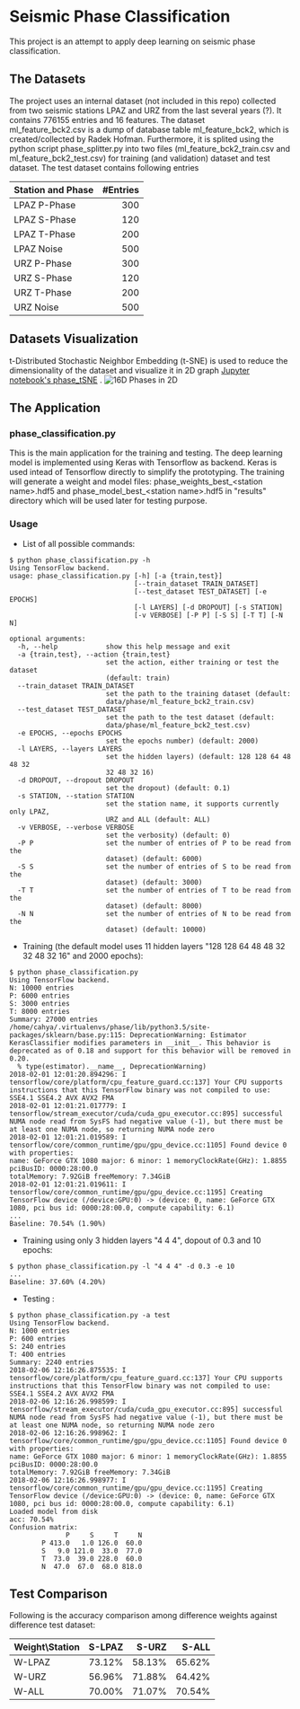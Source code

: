 # Seismic Phase Classification

This project is an attempt to apply deep learning on seismic phase classification. 

## The Datasets
The project uses an internal dataset (not included in this repo) collected from two seismic stations LPAZ 
and URZ from the last several years (?). It contains 776155 entries and 16 features. The dataset  
ml_feature_bck2.csv is a dump of database table ml_feature_bck2, which is created/collected by Radek Hofman.
Furthermore, it is splited using the python script phase_splitter.py into two files (ml_feature_bck2_train.csv 
and ml_feature_bck2_test.csv) for training (and validation) dataset and test dataset. The test dataset 
contains following entries

|  Station and Phase | #Entries    |
| ------------------ |  ----------:|
|  LPAZ P-Phase      |   300       |
|  LPAZ S-Phase      |   120       |
|  LPAZ T-Phase      |   200       |
|  LPAZ Noise        |   500       |
|  URZ P-Phase       |   300       |
|  URZ S-Phase       |   120       |
|  URZ T-Phase       |   200       |
|  URZ Noise         |   500       |


## Datasets Visualization
t-Distributed Stochastic Neighbor Embedding (t-SNE) is used to reduce the dimensionality of the dataset
and visualize it in 2D graph [Jupyter notebook's phase_tSNE](https://github.com/cahya-wirawan/phase-classification/blob/master/phase_tsne.ipynb) . 
![16D Phases in 2D](https://github.com/cahya-wirawan/phase-classification/blob/master/images/4Phases-tSNE.jpg)

## The Application

### phase_classification.py
This is the main application for the training and testing. The deep learning model is implemented using Keras 
with Tensorflow as backend. Keras is used intead of Tensorflow directly to simplify the prototyping. The training will 
generate a weight and model files: phase_weights_best_&lt;station name&gt;.hdf5 and 
phase_model_best_&lt;station name&gt;.hdf5 in "results" directory which will be used later for testing purpose.

### Usage

* List of all possible commands:
```
$ python phase_classification.py -h                                                                                      
Using TensorFlow backend.                                                                                                                                  
usage: phase_classification.py [-h] [-a {train,test}]                                                                                                      
                               [--train_dataset TRAIN_DATASET]                                                                                             
                               [--test_dataset TEST_DATASET] [-e EPOCHS]                                                                                   
                               [-l LAYERS] [-d DROPOUT] [-s STATION]                                                                                       
                               [-v VERBOSE] [-P P] [-S S] [-T T] [-N N]                                                                                    
                                                                                                                                                           
optional arguments:                                                                                                                                        
  -h, --help            show this help message and exit                                                                                                    
  -a {train,test}, --action {train,test}                                                                                                                   
                        set the action, either training or test the dataset                                                                                
                        (default: train)                                                                                                                   
  --train_dataset TRAIN_DATASET                                                                                                                            
                        set the path to the training dataset (default:                                                                                     
                        data/phase/ml_feature_bck2_train.csv)                                                                                              
  --test_dataset TEST_DATASET                                                                                                                              
                        set the path to the test dataset (default:                                                                                         
                        data/phase/ml_feature_bck2_test.csv)                                                                                               
  -e EPOCHS, --epochs EPOCHS                                                                                                                               
                        set the epochs number) (default: 2000)                                                                                             
  -l LAYERS, --layers LAYERS                                                                                                                               
                        set the hidden layers) (default: 128 128 64 48 48 32                                                                               
                        32 48 32 16)                                                                                                                       
  -d DROPOUT, --dropout DROPOUT                                                                                                                            
                        set the dropout) (default: 0.1)                                                                                                    
  -s STATION, --station STATION                                                                                                                            
                        set the station name, it supports currently only LPAZ,                                                                             
                        URZ and ALL (default: ALL)                                                                                                         
  -v VERBOSE, --verbose VERBOSE                                                                                                                            
                        set the verbosity) (default: 0)                                                                                                    
  -P P                  set the number of entries of P to be read from the                                                                                 
                        dataset) (default: 6000)                                                                                                           
  -S S                  set the number of entries of S to be read from the                                                                                 
                        dataset) (default: 3000)                                                                                                           
  -T T                  set the number of entries of T to be read from the                                                                                 
                        dataset) (default: 8000)                                                                                                           
  -N N                  set the number of entries of N to be read from the                                                                                 
                        dataset) (default: 10000)                
```

* Training (the default model uses 11 hidden layers "128 128 64 48 48 32 32 48 32 16" and 2000 epochs):
```
$ python phase_classification.py
Using TensorFlow backend.
N: 10000 entries
P: 6000 entries
S: 3000 entries
T: 8000 entries
Summary: 27000 entries
/home/cahya/.virtualenvs/phase/lib/python3.5/site-packages/sklearn/base.py:115: DeprecationWarning: Estimator KerasClassifier modifies parameters in __init__. This behavior is deprecated as of 0.18 and support for this behavior will be removed in 0.20.
  % type(estimator).__name__, DeprecationWarning)
2018-02-01 12:01:20.894296: I tensorflow/core/platform/cpu_feature_guard.cc:137] Your CPU supports instructions that this TensorFlow binary was not compiled to use: SSE4.1 SSE4.2 AVX AVX2 FMA
2018-02-01 12:01:21.017779: I tensorflow/stream_executor/cuda/cuda_gpu_executor.cc:895] successful NUMA node read from SysFS had negative value (-1), but there must be at least one NUMA node, so returning NUMA node zero
2018-02-01 12:01:21.019589: I tensorflow/core/common_runtime/gpu/gpu_device.cc:1105] Found device 0 with properties: 
name: GeForce GTX 1080 major: 6 minor: 1 memoryClockRate(GHz): 1.8855
pciBusID: 0000:28:00.0
totalMemory: 7.92GiB freeMemory: 7.34GiB
2018-02-01 12:01:21.019611: I tensorflow/core/common_runtime/gpu/gpu_device.cc:1195] Creating TensorFlow device (/device:GPU:0) -> (device: 0, name: GeForce GTX 1080, pci bus id: 0000:28:00.0, compute capability: 6.1)
...
Baseline: 70.54% (1.90%)

```
* Training using only 3 hidden layers "4 4 4", dopout of 0.3 and 10 epochs:
```
$ python phase_classification.py -l "4 4 4" -d 0.3 -e 10
...
Baseline: 37.60% (4.20%)
```
* Testing :
```
$ python phase_classification.py -a test
Using TensorFlow backend.
N: 1000 entries
P: 600 entries
S: 240 entries
T: 400 entries
Summary: 2240 entries
2018-02-06 12:16:26.875535: I tensorflow/core/platform/cpu_feature_guard.cc:137] Your CPU supports instructions that this TensorFlow binary was not compiled to use: SSE4.1 SSE4.2 AVX AVX2 FMA
2018-02-06 12:16:26.998599: I tensorflow/stream_executor/cuda/cuda_gpu_executor.cc:895] successful NUMA node read from SysFS had negative value (-1), but there must be at least one NUMA node, so returning NUMA node zero
2018-02-06 12:16:26.998962: I tensorflow/core/common_runtime/gpu/gpu_device.cc:1105] Found device 0 with properties: 
name: GeForce GTX 1080 major: 6 minor: 1 memoryClockRate(GHz): 1.8855
pciBusID: 0000:28:00.0
totalMemory: 7.92GiB freeMemory: 7.34GiB
2018-02-06 12:16:26.998977: I tensorflow/core/common_runtime/gpu/gpu_device.cc:1195] Creating TensorFlow device (/device:GPU:0) -> (device: 0, name: GeForce GTX 1080, pci bus id: 0000:28:00.0, compute capability: 6.1)
Loaded model from disk
acc: 70.54%
Confusion matrix:
              P     S     T     N 
        P 413.0   1.0 126.0  60.0 
        S   9.0 121.0  33.0  77.0 
        T  73.0  39.0 228.0  60.0 
        N  47.0  67.0  68.0 818.0 
```
## Test Comparison

Following is the accuracy comparison among difference weights against difference test dataset:

|  Weight\Station |  S-LPAZ   |  S-URZ   |  S-ALL   |
| --------------- | ---------:|---------:| --------:|
| W-LPAZ          |   73.12%  |  58.13%  |  65.62%  |
| W-URZ           |   56.96%  |  71.88%  |  64.42%  |
| W-ALL           |   70.00%  |  71.07%  |  70.54%  |